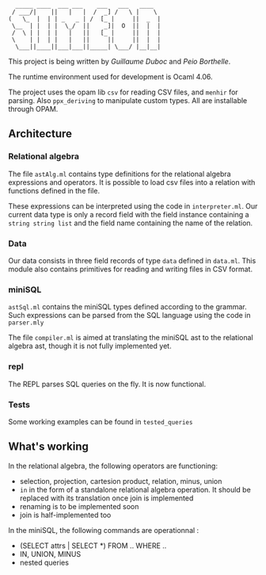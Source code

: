 ``` 
  _____ ____  ___ ___    ___   ___   ____  
 / ___/|    ||   |   |  /  _] /   \ |    \ 
(   \_  |  | | _   _ | /  [_ |     ||  _  |
 \__  | |  | |  \_/  ||    _]|  O  ||  |  |
 /  \ | |  | |   |   ||   [_ |     ||  |  |
 \    | |  | |   |   ||     ||     ||  |  |
  \___||____||___|___||_____| \___/ |__|__|
  ```
                                           

This project is being written by *Guillaume Duboc* and *Peio Borthelle*.

The runtime environment used for development is Ocaml 4.06.

The project uses the opam lib `csv` for reading CSV files, and `menhir` for parsing.
Also `ppx_deriving` to manipulate custom types. All are installable through OPAM.

## Architecture

### Relational algebra

The file `astAlg.ml` contains type definitions for the relational algebra expressions and operators. It is possible to load csv files into a relation with functions defined in the file.

These expressions can be interpreted using the code in `interpreter.ml`. Our current data type is only a record field with the field instance containing a `string string list` and the field name containing the name of the relation.

### Data

Our data consists in three field records of type `data` defined in `data.ml`. This module also contains
primitives for reading and writing files in CSV format.

### miniSQL

`astSql.ml` contains the miniSQL types defined according to the grammar. Such expressions can be parsed from the SQL language using the code in `parser.mly`

The file `compiler.ml` is aimed at translating the miniSQL ast to the relational algebra ast, though it is not fully implemented yet.

### repl

The REPL parses SQL queries on the fly. It is now functional.

### Tests

Some working examples can be found in `tested_queries`


## What's working

In the relational algebra, the following operators are functioning:
- selection, projection, cartesion product, relation, minus, union
- `in` in the form of a standalone relational algebra operation. It should be
  replaced with its translation once join is implemented 
- renaming is to be implemented soon
- join is half-implemented too

In the miniSQL, the following commands are operationnal :
- (SELECT attrs | SELECT *) FROM .. WHERE ..
- IN, UNION, MINUS
- nested queries 
